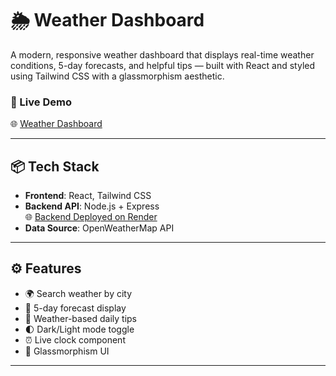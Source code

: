 # 🌦️ Weather Dashboard

A modern, responsive weather dashboard that displays real-time weather conditions, 5-day forecasts, and helpful tips — built with React and styled using Tailwind CSS with a glassmorphism aesthetic.

### 🔗 Live Demo
🌐 [Weather Dashboard](https://weather--dashboard.vercel.app/)

---

## 📦 Tech Stack

- **Frontend**: React, Tailwind CSS
- **Backend API**: Node.js + Express  
  🌐 [Backend Deployed on Render](https://weather-backend-kyxe.onrender.com)
- **Data Source**: OpenWeatherMap API

---

## ⚙️ Features

- 🌍 Search weather by city
- 📅 5-day forecast display
- 🧠 Weather-based daily tips
- 🌓 Dark/Light mode toggle
- ⏰ Live clock component
- 🔮 Glassmorphism UI

---
